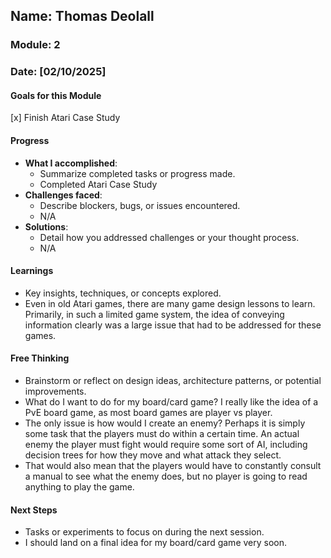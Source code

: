 <!-- Markdown Docs: https://docs.github.com/en/get-started/writing-on-github/getting-started-with-writing-and-formatting-on-github/basic-writing-and-formatting-syntax -->
## Name: Thomas Deolall
### Module: 2

<!-- Repeat the below as needed-->
### Date: [02/10/2025]

#### Goals for this Module
<!-- Example Template (include the brackets to make a checklist, fill them in as appropriate
- [ ] Goal 1
- [ ] Goal 2
- [ ] Goal 3
-->
  [x] Finish Atari Case Study

#### Progress
- **What I accomplished**:
  - Summarize completed tasks or progress made.
  - Completed Atari Case Study
- **Challenges faced**:
  - Describe blockers, bugs, or issues encountered.
  -  N/A
- **Solutions**:
  - Detail how you addressed challenges or your thought process.
  -  N/A

#### Learnings
- Key insights, techniques, or concepts explored.
- Even in old Atari games, there are many game design lessons to learn. Primarily, in such a limited game system, the idea of conveying information clearly was a large issue that had to be addressed for these games.

#### Free Thinking
- Brainstorm or reflect on design ideas, architecture patterns, or potential improvements.
-  What do I want to do for my board/card game? I really like the idea of a PvE board game, as most board games are player vs player.
-  The only issue is how would I create an enemy? Perhaps it is simply some task that the players must do within a certain time. An actual enemy the player must fight would require some sort of AI, including decision trees for how they move and what attack they select.
-  That would also mean that the players would have to constantly consult a manual to see what the enemy does, but no player is going to read anything to play the game.
<!--

- Example prompts:
  - "What if the player interactions were asynchronous instead of real-time?"
  - "How could ECS improve performance in this system?"
  - "Does my current design support scalability? How can it improve?"
  
-->

#### Next Steps
- Tasks or experiments to focus on during the next session.
-  I should land on a final idea for my board/card game very soon.
